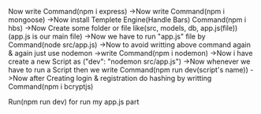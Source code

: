 Now write Command(npm i express)
->Now write Command(npm i mongoose)
->Now install Templete Engine(Handle Bars) Command(npm i hbs)
->Now Create some folder or file like(src, models, db, app.js(file)) (app.js is our main file)
->Now we have to run "app.js" file by Command(node src/app.js)
->Now to avoid writting above command again & again just use nodemon
->write Command(npm i nodemon)
->Now i have create a new Script as ("dev": "nodemon src/app.js")
->Now whenever we have to run a Script then we write Command(npm run dev(script's name))
->Now after Creating login & registration do hashing by writting Command(npm i bcryptjs)

Run(npm run dev) for run my app.js part
